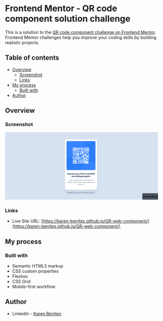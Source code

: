 # Frontend Mentor - QR code component solution challenge

This is a solution to the [QR code component challenge on Frontend Mentor](https://www.frontendmentor.io/challenges/qr-code-component-iux_sIO_H). Frontend Mentor challenges help you improve your coding skills by building realistic projects.

## Table of contents

- [Overview](#overview)
  - [Screenshot](#screenshot)
  - [Links](#links)
- [My process](#my-process)
  - [Built with](#built-with)
- [Author](#author)

## Overview

### Screenshot

![page screenshot](./assets/images/screenshot.png)

### Links

- Live Site URL: [https://karen-benites.github.io/QR-web-component/](https://karen-benites.github.io/QR-web-component/)

## My process

### Built with

- Semantic HTML5 markup
- CSS custom properties
- Flexbox
- CSS Grid
- Mobile-first workflow

## Author

- Linkedin - [Karen Benites](https://www.linkedin.com/in/karenlbenites/)